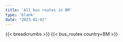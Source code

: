 ```yaml
---
title: 'All bus routes in BM'
type: 'blank'
date: "2023-01-01"
---
```


{{< breadcrumbs >}}
{{< bus_routes country=BM >}}
